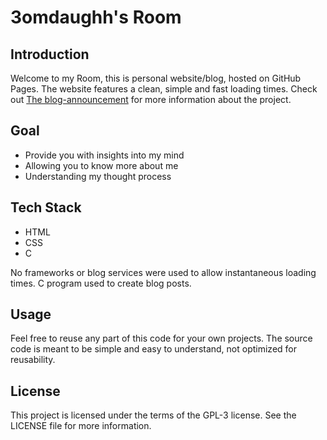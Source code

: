 # 3omdaughh's Room

## Introduction
Welcome to my Room, this is personal website/blog, hosted on GitHub Pages. The website features a clean, simple and fast loading times.
Check out [The blog-announcement](https://3omdaughh.github.io/Blog-Announcement.html) for more information about the project.

## Goal
- Provide you with insights into my mind
- Allowing you to know more about me
- Understanding my thought process

## Tech Stack
- HTML
- CSS
- C

No frameworks or blog services were used to allow instantaneous loading times. C program used to create blog posts.

## Usage
Feel free to reuse any part of this code for your own projects. The source code is meant to be simple and easy to understand, not optimized for reusability.

## License
This project is licensed under the terms of the GPL-3 license. See the LICENSE file for more information.
